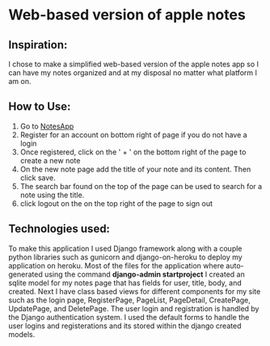 # Web-based version of apple notes

## Inspiration:
I chose to make a simplified web-based version of the apple notes app so I can have my notes organized and at my disposal no matter what platform I am on.

## How to Use:
1. Go to [NotesApp](https://angad-notes-app.herokuapp.com/)
2. Register for an account on bottom right of page if you do not have a login
3. Once registered, click on the ' + ' on the bottom right of the page to create a new note
4. On the new note page add the title of your note and its content. Then click save.
5. The search bar found on the top of the page can be used to search for a note using the title.
6. click logout on the on the top right of the page to sign out


## Technologies used:
To make this application I used Django framework along with a couple python libraries such as gunicorn and django-on-heroku to deploy my application on heroku.
Most of the files for the application where auto-generated using the command **django-admin startproject**
I created an sqlite model for my notes page that has fields for user, title, body, and created. Next I have class based views for different components for my site such as the login page, RegisterPage, PageList, PageDetail, CreatePage, UpdatePage, and DeletePage.
The user login and registration is handled by the Django authentication system. I used the default forms to handle the user logins and registerations and its stored within the django created models.